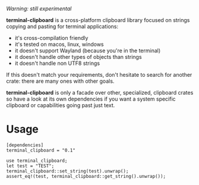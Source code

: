 

*Warning: still experimental*

**terminal-clipboard** is a cross-platform clipboard library focused on strings copying and pasting for terminal applications:

* it's cross-compilation friendly
* it's tested on macos, linux, windows
* it doesn't support Wayland (because you're in the terminal)
* it doesn't handle other types of objects than strings
* it doesn't handle non UTF8 strings

If this doesn't match your requirements, don't hesitate to search for another crate: there are many ones with other goals.

**terminal-clipboard** is only a facade over other, specialized, clipboard crates so have a look at its own dependencies if you want a system specific clipboard or capabilities going past just text.

# Usage

```
[dependencies]
terminal_clipboard = "0.1"
```


```
use terminal_clipboard;
let test = "TEST";
terminal_clipboard::set_string(test).unwrap();
assert_eq!(test, terminal_clipboard::get_string().unwrap());
```

